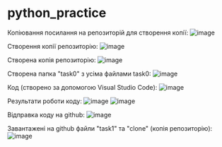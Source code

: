 # python_practice

Копіювання посилання на репозиторій для створення копії:
![image](https://user-images.githubusercontent.com/86960402/124769239-f9b21d00-df41-11eb-9f4f-f7fd9bb5e8f9.png)

Створення копії репозиторію:
![image](https://user-images.githubusercontent.com/86960402/124769455-236b4400-df42-11eb-97fb-339d7b458643.png)

Створена копія репозиторію:
![image](https://user-images.githubusercontent.com/86960402/124769600-439b0300-df42-11eb-8125-ac5d7e356173.png)

Створена папка "task0" з усіма файлами task0:
![image](https://user-images.githubusercontent.com/86960402/124769774-6cbb9380-df42-11eb-9294-42109f2dc8ce.png)


Код (створено за допомогою Visual Studio Code):
![image](https://user-images.githubusercontent.com/86960402/124770004-a2f91300-df42-11eb-97e4-e739297c1692.png)

Результати роботи коду:
![image](https://user-images.githubusercontent.com/86960402/124770071-b0160200-df42-11eb-85d1-234bc6514964.png)
![image](https://user-images.githubusercontent.com/86960402/124770276-e18ecd80-df42-11eb-9756-0f0ceeeca864.png)

Відправка коду на github:
![image](https://user-images.githubusercontent.com/86960402/124770403-f9665180-df42-11eb-8342-9ff91d6e043c.png)

Завантажені на github файли "task1" та "clone" (копія репозиторію):
![image](https://user-images.githubusercontent.com/86960402/124771209-9e812a00-df43-11eb-8336-02a9aca72a87.png)
